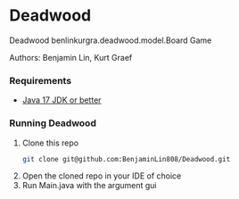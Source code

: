 # Deadwood
Deadwood benlinkurgra.deadwood.model.Board Game

Authors: Benjamin Lin, Kurt Graef

### Requirements

- [Java 17 JDK or better](https://www.oracle.com/java/technologies/downloads/)

### Running Deadwood
1. Clone this repo
    ```bash
    git clone git@github.com:BenjaminLin808/Deadwood.git
    ```
2. Open the cloned repo in your IDE of choice
3. Run Main.java with the argument gui
